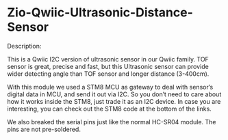# Zio-Qwiic-Ultrasonic-Distance-Sensor

Description:



This is a Qwiic I2C version of ultrasonic sensor in our Qwiic family. TOF sensor is great, precise and fast, but this Ultrasonic sensor can provide wider detecting angle than TOF sensor and longer distance (3-400cm).


With this module we used a STM8 MCU as gateway to deal with sensor’s digital data in MCU, and send it out via I2C. So you don’t need to care about how it works inside the STM8, just trade it as an I2C device. In case you are interesting, you can check out the STM8 code at the bottom of the links.


We also breaked the serial pins just like the normal HC-SR04 module. The pins are not pre-soldered. 

